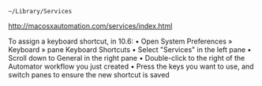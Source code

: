 `~/Library/Services`

http://macosxautomation.com/services/index.html

To assign a keyboard shortcut, in 10.6:
	•	Open System Preferences » Keyboard » pane Keyboard Shortcuts
	•	Select "Services" in the left pane
	•	Scroll down to General in the right pane
	•	Double-click to the right of the Automator workflow you just created
	•	Press the keys you want to use, and switch panes to ensure the new shortcut is saved